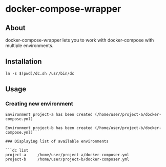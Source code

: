 # docker-compose-wrapper

## About

docker-compose-wrapper lets you to work with docker-compose with multiple environments.

## Installation

```ln -s $(pwd)/dc.sh /usr/bin/dc```

## Usage

### Creating new environment

```dc add project-a /home/user/project-a/docker-compose.yml
Environment project-a has been created (/home/user/project-a/docker-compose.yml)
```

```dc add project-b /home/user/project-b/docker-compose.yml
Environment project-b has been created (/home/user/project-b/docker-compose.yml)```

### Displaying list of available environments

```dc list
project-a     /home/user/project-a/docker-composer.yml
project-b     /home/user/project-b/docker-composer.yml
```
